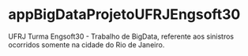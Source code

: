 # appBigDataProjetoUFRJEngsoft30
UFRJ Turma Engsoft30 - Trabalho de BigData, referente aos sinistros ocorridos somente na cidade do Rio de Janeiro.

